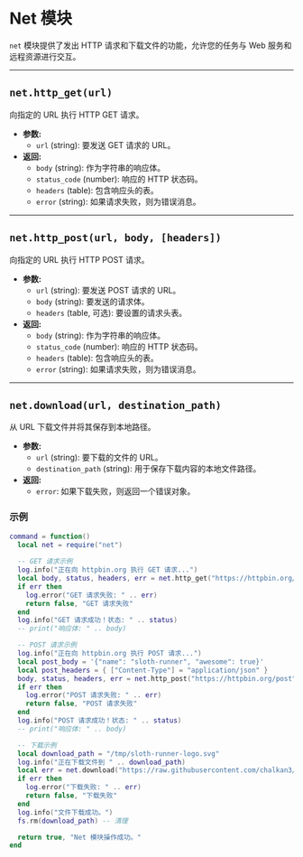 # Net 模块

`net` 模块提供了发出 HTTP 请求和下载文件的功能，允许您的任务与 Web 服务和远程资源进行交互。

---

## `net.http_get(url)`

向指定的 URL 执行 HTTP GET 请求。

*   **参数:**
    *   `url` (string): 要发送 GET 请求的 URL。
*   **返回:**
    *   `body` (string): 作为字符串的响应体。
    *   `status_code` (number): 响应的 HTTP 状态码。
    *   `headers` (table): 包含响应头的表。
    *   `error` (string): 如果请求失败，则为错误消息。

---

## `net.http_post(url, body, [headers])`

向指定的 URL 执行 HTTP POST 请求。

*   **参数:**
    *   `url` (string): 要发送 POST 请求的 URL。
    *   `body` (string): 要发送的请求体。
    *   `headers` (table, 可选): 要设置的请求头表。
*   **返回:**
    *   `body` (string): 作为字符串的响应体。
    *   `status_code` (number): 响应的 HTTP 状态码。
    *   `headers` (table): 包含响应头的表。
    *   `error` (string): 如果请求失败，则为错误消息。

---

## `net.download(url, destination_path)`

从 URL 下载文件并将其保存到本地路径。

*   **参数:**
    *   `url` (string): 要下载的文件的 URL。
    *   `destination_path` (string): 用于保存下载内容的本地文件路径。
*   **返回:**
    *   `error`: 如果下载失败，则返回一个错误对象。

### 示例

```lua
command = function()
  local net = require("net")
  
  -- GET 请求示例
  log.info("正在向 httpbin.org 执行 GET 请求...")
  local body, status, headers, err = net.http_get("https://httpbin.org/get")
  if err then
    log.error("GET 请求失败: " .. err)
    return false, "GET 请求失败"
  end
  log.info("GET 请求成功！状态: " .. status)
  -- print("响应体: " .. body)

  -- POST 请求示例
  log.info("正在向 httpbin.org 执行 POST 请求...")
  local post_body = '{"name": "sloth-runner", "awesome": true}'
  local post_headers = { ["Content-Type"] = "application/json" }
  body, status, headers, err = net.http_post("https://httpbin.org/post", post_body, post_headers)
  if err then
    log.error("POST 请求失败: " .. err)
    return false, "POST 请求失败"
  end
  log.info("POST 请求成功！状态: " .. status)
  -- print("响应体: " .. body)

  -- 下载示例
  local download_path = "/tmp/sloth-runner-logo.svg"
  log.info("正在下载文件到 " .. download_path)
  local err = net.download("https://raw.githubusercontent.com/chalkan3/sloth-runner/master/assets/sloth-runner-logo.svg", download_path)
  if err then
    log.error("下载失败: " .. err)
    return false, "下载失败"
  end
  log.info("文件下载成功。")
  fs.rm(download_path) -- 清理

  return true, "Net 模块操作成功。"
end
```
